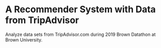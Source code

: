 # A Recommender System with Data from TripAdvisor
Analyze data sets from TripAdvisor.com during 2019 Brown Datathon at Brown University.
